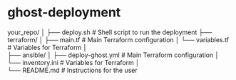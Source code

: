 # ghost-deployment
your_repo/
│
├── deploy.sh                # Shell script to run the deployment
├── terraform/
│   ├── main.tf              # Main Terraform configuration
│   └── variables.tf         # Variables for Terraform
│   
├── ansible/
│   ├── deploy-ghost.yml     # Main Terraform configuration
│   └── inventory.ini        # Variables for Terraform
│   
└── README.md               # Instructions for the user
